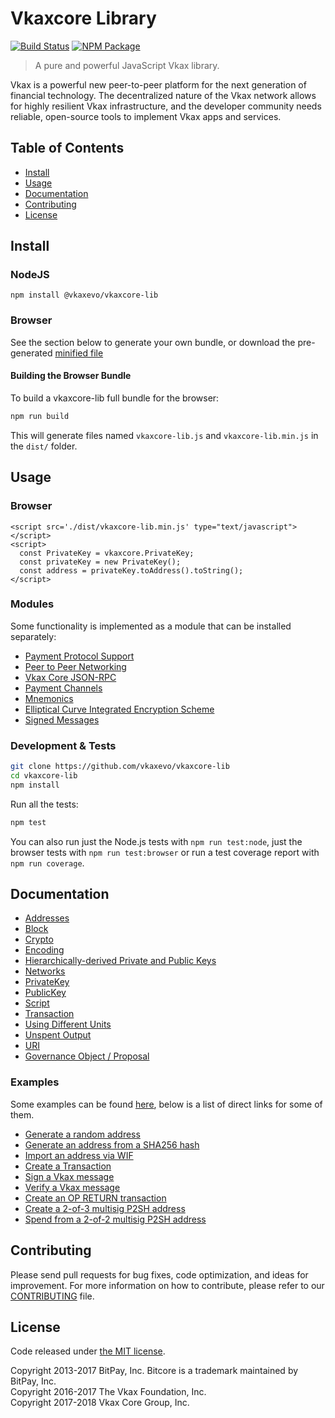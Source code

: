 # Vkaxcore Library

[![Build Status](https://img.shields.io/travis/vkaxevo/vkaxcore-lib.svg?branch=master)](https://travis-ci.org/vkaxevo/vkaxcore-lib)
[![NPM Package](https://img.shields.io/npm/v/@vkaxevo/vkaxcore-lib.svg)](https://www.npmjs.org/package/@vkaxevo/vkaxcore-lib)

> A pure and powerful JavaScript Vkax library.

Vkax is a powerful new peer-to-peer platform for the next generation of financial technology. The decentralized nature of the Vkax network allows for highly resilient Vkax infrastructure, and the developer community needs reliable, open-source tools to implement Vkax apps and services.

## Table of Contents
- [Install](#install)
- [Usage](#usage)
- [Documentation](#documentation)
- [Contributing](#contributing)
- [License](#license)

## Install

### NodeJS

```
npm install @vkaxevo/vkaxcore-lib
```

### Browser

See the section below to generate your own bundle, or download the pre-generated [minified file](dist/vkaxcore-lib.min.js)

#### Building the Browser Bundle

To build a vkaxcore-lib full bundle for the browser:

```sh
npm run build
```

This will generate files named `vkaxcore-lib.js` and `vkaxcore-lib.min.js` in the `dist/` folder.

## Usage

### Browser

```
<script src='./dist/vkaxcore-lib.min.js' type="text/javascript"></script>
<script>
  const PrivateKey = vkaxcore.PrivateKey;
  const privateKey = new PrivateKey();
  const address = privateKey.toAddress().toString();
</script>
```

### Modules

Some functionality is implemented as a module that can be installed separately:

* [Payment Protocol Support](https://github.com/vkaxevo/vkaxcore-payment-protocol)
* [Peer to Peer Networking](https://github.com/vkaxevo/vkaxcore-p2p)
* [Vkax Core JSON-RPC](https://github.com/vkaxevo/vkaxd-rpc)
* [Payment Channels](https://github.com/vkaxevo/vkaxcore-channel)
* [Mnemonics](https://github.com/vkaxevo/vkaxcore-mnemonic)
* [Elliptical Curve Integrated Encryption Scheme](https://github.com/vkaxevo/bitcore-ecies-vkax)
* [Signed Messages](https://github.com/vkaxevo/bitcore-message-vkax)

### Development & Tests

```sh
git clone https://github.com/vkaxevo/vkaxcore-lib
cd vkaxcore-lib
npm install
```

Run all the tests:

```sh
npm test
```

You can also run just the Node.js tests with `npm run test:node`, just the browser tests with `npm run test:browser` or run a test coverage report with `npm run coverage`.

## Documentation

* [Addresses](docs/address.md)
* [Block](docs/block.md)
* [Crypto](docs/crypto.md)
* [Encoding](docs/encoding.md)
* [Hierarchically-derived Private and Public Keys](docs/hierarchical.md)
* [Networks](docs/networks.md)
* [PrivateKey](docs/privatekey.md)
* [PublicKey](docs/publickey.md)
* [Script](docs/script.md)
* [Transaction](docs/transaction.md)
* [Using Different Units](docs/unit.md)
* [Unspent Output](docs/unspentoutput.md)
* [URI](docs/uri.md)
* [Governance Object / Proposal](docs/govobject/govobject.md)

### Examples

Some examples can be found [here](docs/examples.md), below is a list of direct links for some of them.

* [Generate a random address](docs/examples.md#generate-a-random-address)
* [Generate an address from a SHA256 hash](docs/examples.md#generate-a-address-from-a-sha256-hash)
* [Import an address via WIF](docs/examples.md#import-an-address-via-wif)
* [Create a Transaction](docs/examples.md#create-a-transaction)
* [Sign a Vkax message](docs/examples.md#sign-a-bitcoin-message)
* [Verify a Vkax message](docs/examples.md#verify-a-bitcoin-message)
* [Create an OP RETURN transaction](docs/examples.md#create-an-op-return-transaction)
* [Create a 2-of-3 multisig P2SH address](docs/examples.md#create-a-2-of-3-multisig-p2sh-address)
* [Spend from a 2-of-2 multisig P2SH address](docs/examples.md#spend-from-a-2-of-2-multisig-p2sh-address)

## Contributing

Please send pull requests for bug fixes, code optimization, and ideas for improvement. For more information on how to contribute, please refer to our [CONTRIBUTING](https://github.com/vkaxevo/vkaxcore-lib/blob/master/CONTRIBUTING.md) file.

## License

Code released under [the MIT license](LICENSE).

Copyright 2013-2017 BitPay, Inc. Bitcore is a trademark maintained by BitPay, Inc.  
Copyright 2016-2017 The Vkax Foundation, Inc.  
Copyright 2017-2018 Vkax Core Group, Inc.  
